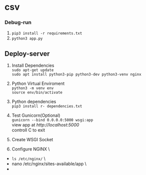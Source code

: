 # csv

### Debug-run
1. `pip3 install -r requirements.txt`
2. `python3 app.py`


## Deploy-server
1. Install Dependencies \
  `sudo apt-get update` \
  `sudo apt install python3-pip python3-dev python3-venv nginx`
  
2. Python Virtual Enviroment \
  `python3 -m venv env` \
  `source env/bin/activate` 
  
3. Python dependencies \
  `pip3 install r- dependencies.txt` 
  
4. Test Gunicorn(Optional) \
  `gunicorn --bind 0.0.0.0:5000 wsgi:app` \
  view app at *http://localhost:5000* \
  controll C to exit
  
5. Create WSGI Socket
  
  
6. Configure NGINX \
  - `ls /etc/nginx/` \
  - nano /etc/nginx/sites-available/app \
  - 
  



  

  
  
